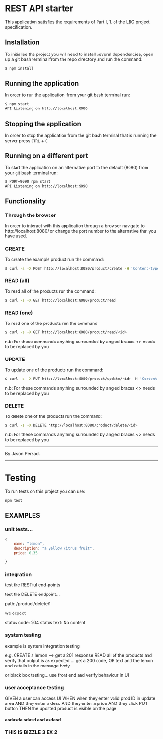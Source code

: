 











































# REST API starter

This application satisfies the requirements of Part I, 1. of the LBG project specification.

## Installation

To initialise the project you will need to install several dependencies, open up a git bash terminal from the repo directory and run the command:

~~~ bash
$ npm install
~~~

## Running the application

In order to run the application, from your git bash terminal run:

~~~ bash
$ npm start
API Listening on http://localhost:8080
~~~

## Stopping the application

In order to stop the application from the git bash terminal that is running the server press ``CTRL`` + ``C``

## Running on a different port

To start the application on an alternative port to the default (8080) from your git bash terminal run:

~~~ bash
$ PORT=9090 npm start
API Listening on http://localhost:9090
~~~

## Functionality

### Through the browser

In order to interact with this application through a browser navigate to http://localhost:8080/ or change the port number to the alternative that you have used.

### CREATE

To create the example product run the command:

~~~ bash
$ curl -s -X POST http://localhost:8080/product/create -H 'Content-type:application/json' -d '{"name":"example product", "description":"this is an example", "price":9.99}'
~~~

### READ (all)

To read all of the products run the command:

~~~ bash
$ curl -s -X GET http://localhost:8080/product/read
~~~

### READ (one)

To read one of the products run the command:

~~~ bash
$ curl -s -X GET http://localhost:8080/product/read/<id>
~~~

n.b: For these commands anything surrounded by angled braces <> needs to be replaced by you

### UPDATE

To update one of the products run the command:

~~~ bash
$ curl -s -X PUT http://localhost:8080/product/update/<id> -H 'Content-type:application/json'  -d '{"name":"updated product", "description":"its brand new", "price":99.99}'
~~~

n.b: For these commands anything surrounded by angled braces <> needs to be replaced by you

### DELETE

To delete one of the products run the command:

~~~ bash
$ curl -s -X DELETE http://localhost:8080/product/delete/<id>
~~~

n.b: For these commands anything surrounded by angled braces <> needs to be replaced by you

---

By Jason Persad.

---
# Testing

To run tests on this project you can use:
~~~ bash
npm test
~~~

## EXAMPLES

### unit tests...

~~~ javascript
{
    name: "lemon",
    description: "a yellow citrus fruit",
    price: 0.35

}
~~~

### integration

test the RESTful end-points

test the DELETE endpoint...

path: /product/delete/1

we expect 

status code: 204
status text: No content

### system testing
example is system integration testing

e.g. CREATE a lemon --> get a 201 response
     READ all of the products and verify that output is as expected
     ... get a 200 code, OK text and the lemon and details in the message body

or black box testing... use front end and verify behaviour in UI

### user acceptance testing

GIVEN a user can access UI
WHEN  when they enter valid prod ID in update area
AND they enter a desc
AND they enter a price
AND they click PUT button
THEN the updated product is visible on the page

#### asdasda sdasd asd asdasd
### THIS IS BIZZLE 3 EX 2


